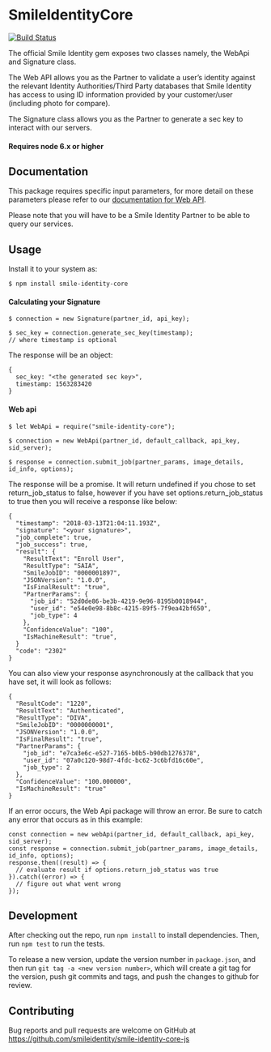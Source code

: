 # SmileIdentityCore
[![Build Status](https://travis-ci.com/smileidentity/smile-identity-core-js.svg?token=zyz9yHUXZ1bSkqNUZtZR&branch=master)](https://travis-ci.com/smileidentity/smile-identity-core-js)    

The official Smile Identity gem exposes two classes namely, the WebApi and Signature class.

The Web API allows you as the Partner to validate a user’s identity against the relevant Identity Authorities/Third Party databases that Smile Identity has access to using ID information provided by your customer/user (including photo for compare).

The Signature class allows you as the Partner to generate a sec key to interact with our servers.

#### Requires node 6.x or higher

## Documentation

This package requires specific input parameters, for more detail on these parameters please refer to our [documentation for Web API](https://docs-smileid.herokuapp.com/docs#web-api-introduction).

Please note that you will have to be a Smile Identity Partner to be able to query our services.

## Usage


Install it to your system as:

```
$ npm install smile-identity-core
```

#### Calculating your Signature

```
$ connection = new Signature(partner_id, api_key);

$ sec_key = connection.generate_sec_key(timestamp);
// where timestamp is optional

```

The response will be an object:

```
{
  sec_key: "<the generated sec key>",
  timestamp: 1563283420
}
```

#### Web api
```
$ let WebApi = require("smile-identity-core");

$ connection = new WebApi(partner_id, default_callback, api_key, sid_server);

$ response = connection.submit_job(partner_params, image_details, id_info, options);
```

The response will be a promise. It will return undefined if you chose to set return_job_status to false, however if you have set options.return_job_status to true then you will receive a response like below:

```
{
  "timestamp": "2018-03-13T21:04:11.193Z",
  "signature": "<your signature>",
  "job_complete": true,
  "job_success": true,
  "result": {
    "ResultText": "Enroll User",
    "ResultType": "SAIA",
    "SmileJobID": "0000001897",
    "JSONVersion": "1.0.0",
    "IsFinalResult": "true",
    "PartnerParams": {
      "job_id": "52d0de86-be3b-4219-9e96-8195b0018944",
      "user_id": "e54e0e98-8b8c-4215-89f5-7f9ea42bf650",
      "job_type": 4
    },
    "ConfidenceValue": "100",
    "IsMachineResult": "true",
  }
  "code": "2302"
}
```
You can also view your response asynchronously at the callback that you have set, it will look as follows:
```
{
  "ResultCode": "1220",
  "ResultText": "Authenticated",
  "ResultType": "DIVA",
  "SmileJobID": "0000000001",
  "JSONVersion": "1.0.0",
  "IsFinalResult": "true",
  "PartnerParams": {
    "job_id": "e7ca3e6c-e527-7165-b0b5-b90db1276378",
    "user_id": "07a0c120-98d7-4fdc-bc62-3c6bfd16c60e",
    "job_type": 2
  },
  "ConfidenceValue": "100.000000",
  "IsMachineResult": "true"
}
```
If an error occurs, the Web Api package will throw an error. Be sure to catch any error that occurs as in this example:
```
const connection = new webApi(partner_id, default_callback, api_key, sid_server);
const response = connection.submit_job(partner_params, image_details, id_info, options);
response.then((result) => {
  // evaluate result if options.return_job_status was true
}).catch((error) => {
  // figure out what went wrong
});
```

## Development

After checking out the repo, run `npm install` to install dependencies. Then, run `npm test` to run the tests.

To release a new version, update the version number in `package.json`, and then run `git tag -a <new version number>`, which will create a git tag for the version, push git commits and tags, and push the changes to github for review.

## Contributing

Bug reports and pull requests are welcome on GitHub at https://github.com/smileidentity/smile-identity-core-js
